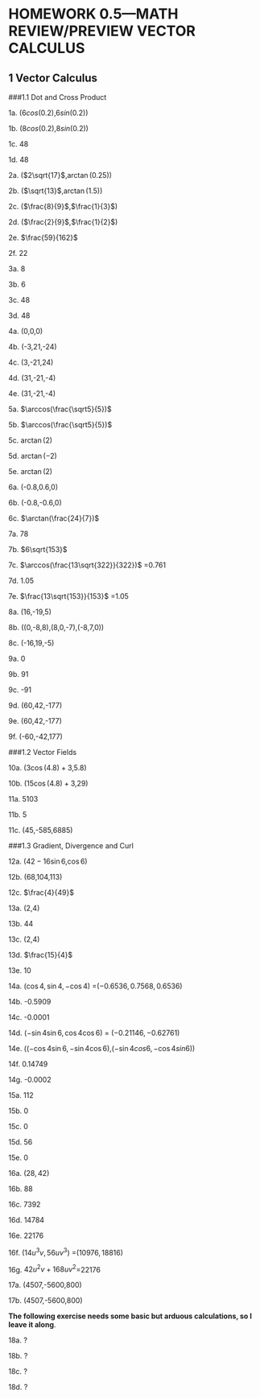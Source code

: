 # HOMEWORK 0.5—MATH REVIEW/PREVIEW VECTOR CALCULUS    

## 1 Vector Calculus

###1.1 Dot and Cross Product

1a. ($6cos(0.2)$,$6sin(0.2)$) 

1b. ($8cos(0.2)$,$8sin(0.2)$) 

1c. 48 

1d. 48

2a. ($2\sqrt{17}$,$\arctan(0.25)$) 

2b. ($\sqrt{13}$,$\arctan(1.5)$) 

2c. ($\frac{8}{9}$,$\frac{1}{3}$) 

2d. ($\frac{2}{9}$,$\frac{1}{2}$)

2e. $\frac{59}{162}$ 

2f.  22

3a. 8 

3b. 6 

3c. 48 

3d. 48 

4a. (0,0,0) 

4b. (-3,21,-24) 

4c. (3,-21,24) 

4d. (31,-21,-4) 

4e. (31,-21,-4) 

5a. $\arccos(\frac{\sqrt5}{5})$ 

5b. $\arccos(\frac{\sqrt5}{5})$  

5c. $\arctan(2)$ 

5d. $\arctan(-2)$ 

5e. $\arctan(2)$  

6a. (-0.8,0.6,0) 

6b. (-0.8,-0.6,0) 

6c. $\arctan(\frac{24}{7})$ 

7a. 78 

7b.  $6\sqrt{153}$

7c. $\arccos(\frac{13\sqrt{322}}{322})$ =0.761

7d. 1.05 

7e.  $\frac{13\sqrt{153}}{153}$ =1.05

8a. (16,-19,5) 

8b. ((0,-8,8),(8,0,-7),(-8,7,0)) 

8c. (-16,19,-5) 

9a. 0 

9b. 91 

9c. -91 

9d. (60,42,-177) 

9e. (60,42,-177) 

9f. (-60,-42,177) 



###1.2 Vector Fields

10a. ($3\cos(4.8)+3$,$5.8$)

10b. ($15\cos(4.8)+3$,$29$) 

11a. 5103 

11b. 5 

11c. (45,-585,6885) 



###1.3 Gradient, Divergence and Curl

12a. ($42-16\sin6$,$\cos6$) 

12b. (68,104,113) 

12c. $\frac{4}{49}$ 

13a. (2,4) 

13b. 44 

13c. (2,4) 

13d. $\frac{15}{4}$ 

13e. 10 

14a. ($\cos4,\sin4,-\cos4$) =($-0.653 6,0.756 8,0.653 6$)

14b. -0.5909

14c. -0.0001

14d. ($-\sin4\sin6,\cos4\cos6$) = ($-0.21146,-0.62761$) 

14e. (($-\cos4\sin6,-\sin4\cos6$),($-\sin4cos6,-\cos4sin6$)) 

14f. 0.14749 

14g. -0.0002 

15a. 112 

15b. 0 

15c. 0 

15d. 56 

15e. 0 

16a. ($28,42$) 

16b. 88 

16c. 7392 

16d. 14784

16e. 22176

16f. ($14u^3v,56uv^3$) =($10976,18816$)

16g.  $42u^2v+168uv^2$=22176

17a. (4507,-5600,800) 

17b. (4507,-5600,800) 

**The following exercise needs some basic but arduous calculations, so I leave it along**.

18a. ? 

18b. ? 

18c. ? 

18d. ?    